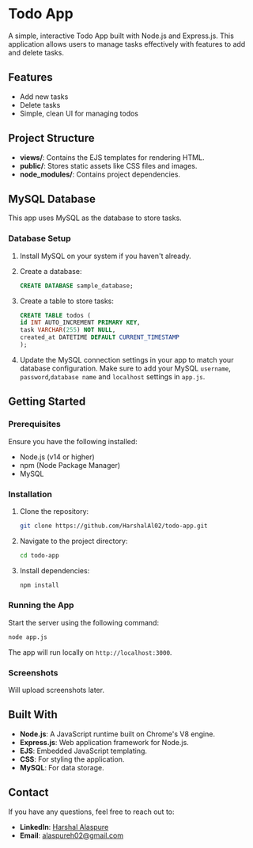 
# Todo App

A simple, interactive Todo App built with Node.js and Express.js. This application allows users to manage tasks effectively with features to add and delete tasks.

## Features

- Add new tasks
- Delete tasks
- Simple, clean UI for managing todos

## Project Structure

- **views/**: Contains the EJS templates for rendering HTML.
- **public/**: Stores static assets like CSS files and images.
- **node_modules/**: Contains project dependencies.

## MySQL Database

This app uses MySQL as the database to store tasks. 

### Database Setup

1. Install MySQL on your system if you haven't already.
2. Create a database:

   ```sql
   CREATE DATABASE sample_database;
   ```

3. Create a table to store tasks:

   ```sql
   CREATE TABLE todos (
   id INT AUTO_INCREMENT PRIMARY KEY,
   task VARCHAR(255) NOT NULL,
   created_at DATETIME DEFAULT CURRENT_TIMESTAMP
   );
   ```
4. Update the MySQL connection settings in your app to match your database configuration. Make sure to add your MySQL `username`, `password`,`database name` and `localhost` settings in `app.js`.



## Getting Started

### Prerequisites

Ensure you have the following installed:

- Node.js (v14 or higher)
- npm (Node Package Manager)
- MySQL

### Installation

1. Clone the repository:

   ```bash
   git clone https://github.com/HarshalAl02/todo-app.git
   ```

2. Navigate to the project directory:

   ```bash
   cd todo-app
   ```

3. Install dependencies:

   ```bash
   npm install
   ```

### Running the App

Start the server using the following command:

```bash
node app.js
```

The app will run locally on `http://localhost:3000`.

### Screenshots

Will upload screenshots later.

## Built With

- **Node.js**: A JavaScript runtime built on Chrome's V8 engine.
- **Express.js**: Web application framework for Node.js.
- **EJS**: Embedded JavaScript templating.
- **CSS**: For styling the application.
- **MySQL**: For data storage.

## Contact

If you have any questions, feel free to reach out to:

- **LinkedIn**: [Harshal Alaspure](https://www.linkedin.com/in/harshal-alaspure)
- **Email**: alaspureh02@gmail.com
